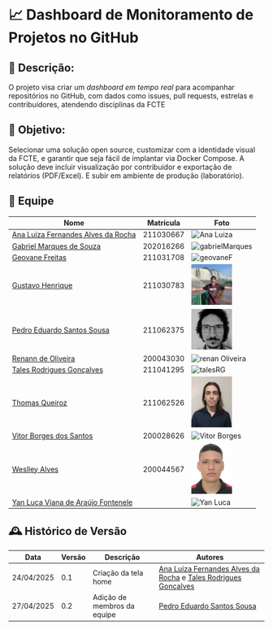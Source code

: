 # 📈 Dashboard de Monitoramento de Projetos no GitHub

## 📝 Descrição:
O projeto visa criar um *dashboard em tempo real* para acompanhar repositórios no GitHub, com dados como issues, pull requests, estrelas e contribuidores, atendendo disciplinas da FCTE 

## 🎯 Objetivo:
Selecionar uma solução open source, customizar com a identidade visual da FCTE, e garantir que seja fácil
de implantar via Docker Compose. A solução deve incluir visualização por contribuidor e
exportação de relatórios (PDF/Excel). E subir em ambiente de produção (laboratório).

## 👥 Equipe 
| Nome                                 | Matrícula | Foto                                                                 |
|--------------------------------------|-----------|----------------------------------------------------------------------|
| [Ana Luíza Fernandes Alves da Rocha](https://github.com/analufernanndess) | 211030667 |  <img src="assets/analufernanndess.png" alt="Ana Luiza" width="80">   |
| [Gabriel Marques de Souza](https://github.com/GabrielMS00)           | 202016266 |  <img src="assets/gabrielMarques.png" alt="gabrielMarques" width="80">  |
| [Geovane Freitas](https://github.com/GeovaneSFT)                     | 211031708 | <img src="assets/geovaneF.png" alt="geovaneF" width="80">  |
| [Gustavo Henrique](https://github.com/GustavoHenriqueRS)                     | 211030783 | <img src="assets/gustavo.jpeg" alt="gustavoHenrique" width="80">  |
| [Pedro Eduardo Santos Sousa](https://github.com/PedroEduardoSS)      | 211062375 | <img src="assets/pedroeduardo.jpeg" alt="pedroeduardo" width="80">  |
| [Renann de Oliveira](https://github.com/renannOgomes)                  | 200043030 | <img src="assets/renanOliveira.png" alt="renan Oliveira" width="80"> |
| [Tales Rodrigues Gonçalves](https://github.com/TalesRG)          | 211041295 | <img src="assets/talesRG.png" alt="talesRG" width="80">  |
| [Thomas Queiroz](https://github.com/thmasq)          | 211062526 | <img src="assets/thomas.jpg" alt="thomas" width="80">  |
| [Vitor Borges dos Santos](https://github.com/VitorB2002)             | 200028626 | <img src="assets/vitorBorges.png" alt="Vitor Borges" width="80">     |
| [Weslley Alves](https://github.com/weslley17w)             |  200044567 |<img src="assets/weslley.jpeg" alt="Weslley Alves" width="80">     |
| [Yan Luca Viana de Araújo Fontenele](https://github.com/yan-luca)             |           |<img src="assets/yanLuca.png" alt="Yan Luca" width="80">     |


## 🕰️ Histórico de Versão
| Data       | Versão | Descrição            | Autores                                                                                                                            |
|------------|--------|----------------------|------------------------------------------------------------------------------------------------------------------------------------|
| 24/04/2025 | 0.1    | Criação da tela home | [Ana Luíza Fernandes Alves da Rocha](https://github.com/analufernanndess) e [Tales Rodrigues Gonçalves](https://github.com/TalesRG)|
| 27/04/2025 | 0.2    | Adição de membros da equipe | [Pedro Eduardo Santos Sousa](https://github.com/PedroEduardoSS) |
